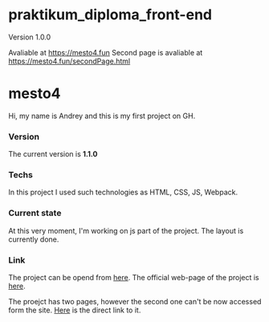 # praktikum_diploma_front-end

Version 1.0.0

Avaliable at https://mesto4.fun
Second page is avaliable at https://mesto4.fun/secondPage.html


# mesto4
Hi, my name is Andrey and this is my first project on GH.

### Version
The current version is __1.1.0__

### Techs
In this project I used such technologies as HTML, CSS, JS, Webpack.

### Current state
At this very moment, I'm working on js part of the project. The layout is currently done.

### Link
The project can be opend from [here](https://agas0077.github.io/praktikum_diploma_front-end/ "Mesto on GH-PAGES").
The official web-page of the project is [here](https://mesto4.fun "Mesto official web-page").

The proejct has two pages, however the second one can't be now accessed form the site. [Here](https://mesto4.fun/secondPage.html "Mesto official second web-page") is the direct link to it.

